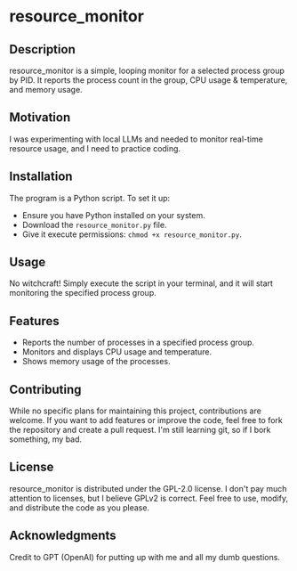# resource_monitor

## Description

resource_monitor is a simple, looping monitor for a selected process group by PID. It reports the process count in the group, CPU usage & temperature, and memory usage.

## Motivation

I was experimenting with local LLMs and needed to monitor real-time resource usage, and I need to practice coding.

## Installation

The program is a Python script. To set it up:

- Ensure you have Python installed on your system.
- Download the `resource_monitor.py` file.
- Give it execute permissions: `chmod +x resource_monitor.py`.

## Usage

No witchcraft! Simply execute the script in your terminal, and it will start monitoring the specified process group.

## Features

- Reports the number of processes in a specified process group.
- Monitors and displays CPU usage and temperature.
- Shows memory usage of the processes.

## Contributing

While no specific plans for maintaining this project, contributions are welcome. If you want to add features or improve the code, feel free to fork the repository and create a pull request. I'm still learning git, so if I bork something, my bad.

## License

resource_monitor is distributed under the GPL-2.0 license. I don't pay much attention to licenses, but I believe GPLv2 is correct. Feel free to use, modify, and distribute the code as you please.

## Acknowledgments

Credit to GPT (OpenAI) for putting up with me and all my dumb questions.
